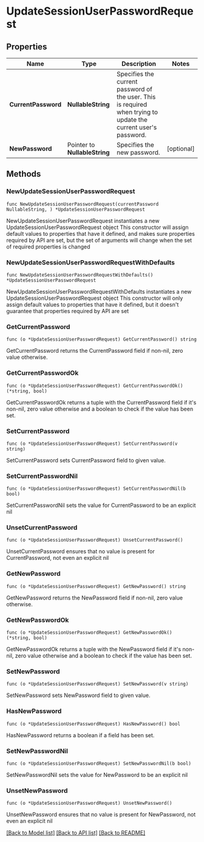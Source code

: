 # UpdateSessionUserPasswordRequest

## Properties

Name | Type | Description | Notes
------------ | ------------- | ------------- | -------------
**CurrentPassword** | **NullableString** | Specifies the current password of the user. This is required when trying to update the current user&#39;s password. | 
**NewPassword** | Pointer to **NullableString** | Specifies the new password. | [optional] 

## Methods

### NewUpdateSessionUserPasswordRequest

`func NewUpdateSessionUserPasswordRequest(currentPassword NullableString, ) *UpdateSessionUserPasswordRequest`

NewUpdateSessionUserPasswordRequest instantiates a new UpdateSessionUserPasswordRequest object
This constructor will assign default values to properties that have it defined,
and makes sure properties required by API are set, but the set of arguments
will change when the set of required properties is changed

### NewUpdateSessionUserPasswordRequestWithDefaults

`func NewUpdateSessionUserPasswordRequestWithDefaults() *UpdateSessionUserPasswordRequest`

NewUpdateSessionUserPasswordRequestWithDefaults instantiates a new UpdateSessionUserPasswordRequest object
This constructor will only assign default values to properties that have it defined,
but it doesn't guarantee that properties required by API are set

### GetCurrentPassword

`func (o *UpdateSessionUserPasswordRequest) GetCurrentPassword() string`

GetCurrentPassword returns the CurrentPassword field if non-nil, zero value otherwise.

### GetCurrentPasswordOk

`func (o *UpdateSessionUserPasswordRequest) GetCurrentPasswordOk() (*string, bool)`

GetCurrentPasswordOk returns a tuple with the CurrentPassword field if it's non-nil, zero value otherwise
and a boolean to check if the value has been set.

### SetCurrentPassword

`func (o *UpdateSessionUserPasswordRequest) SetCurrentPassword(v string)`

SetCurrentPassword sets CurrentPassword field to given value.


### SetCurrentPasswordNil

`func (o *UpdateSessionUserPasswordRequest) SetCurrentPasswordNil(b bool)`

 SetCurrentPasswordNil sets the value for CurrentPassword to be an explicit nil

### UnsetCurrentPassword
`func (o *UpdateSessionUserPasswordRequest) UnsetCurrentPassword()`

UnsetCurrentPassword ensures that no value is present for CurrentPassword, not even an explicit nil
### GetNewPassword

`func (o *UpdateSessionUserPasswordRequest) GetNewPassword() string`

GetNewPassword returns the NewPassword field if non-nil, zero value otherwise.

### GetNewPasswordOk

`func (o *UpdateSessionUserPasswordRequest) GetNewPasswordOk() (*string, bool)`

GetNewPasswordOk returns a tuple with the NewPassword field if it's non-nil, zero value otherwise
and a boolean to check if the value has been set.

### SetNewPassword

`func (o *UpdateSessionUserPasswordRequest) SetNewPassword(v string)`

SetNewPassword sets NewPassword field to given value.

### HasNewPassword

`func (o *UpdateSessionUserPasswordRequest) HasNewPassword() bool`

HasNewPassword returns a boolean if a field has been set.

### SetNewPasswordNil

`func (o *UpdateSessionUserPasswordRequest) SetNewPasswordNil(b bool)`

 SetNewPasswordNil sets the value for NewPassword to be an explicit nil

### UnsetNewPassword
`func (o *UpdateSessionUserPasswordRequest) UnsetNewPassword()`

UnsetNewPassword ensures that no value is present for NewPassword, not even an explicit nil

[[Back to Model list]](../README.md#documentation-for-models) [[Back to API list]](../README.md#documentation-for-api-endpoints) [[Back to README]](../README.md)


